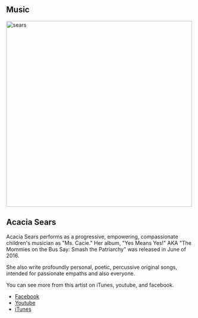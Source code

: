 ## <i class="fas fa-hand-holding-heart"></i> Music

<style>
[alt=sears]{width:500px;}
</style>

![sears](https://scontent-iad3-1.xx.fbcdn.net/v/t31.0-8/10633562_807244166004133_6893073012108306253_o.jpg?_nc_cat=108&_nc_sid=6e5ad9&_nc_ohc=ge15KDAHmD0AX_z8mbD&_nc_ht=scontent-iad3-1.xx&oh=d1433924c5890f4cc177ef54e66624a8&oe=5EC5D5EA)

## Acacia Sears

Acacia Sears performs as a progressive, empowering, compassionate children's musician as "Ms. Cacie." Her album, "Yes Means Yes!" AKA "The Mommies on the Bus Say: Smash the Patriarchy" was released in June of 2016. 

She also write profoundly personal, poetic, percussive original songs, intended for passionate empaths and also everyone.

You can see more from this artist on iTunes, youtube, and facebook.

* [Facebook](https://www.facebook.com/acaciasearsband/)
* [Youtube](https://www.youtube.com/user/acaciasears/videos)
* [iTunes](https://music.apple.com/us/artist/acacia-sears/160884724)

